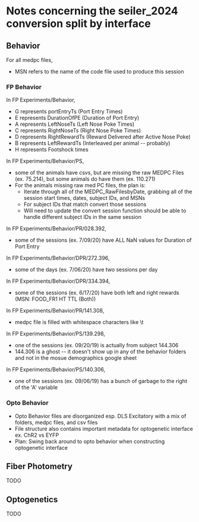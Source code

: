 # Notes concerning the seiler_2024 conversion split by interface

 ## Behavior
 For all medpc files,
 - MSN refers to the name of the code file used to produce this session

### FP Behavior
 In FP Experiments/Behavior,
- G represents portEntryTs (Port Entry Times)
- E represents DurationOfPE (Duration of Port Entry)
- A represents LeftNoseTs (Left Nose Poke Times)
- C represents RightNoseTs (Right Nose Poke Times)
- D represents RightRewardTs (Reward Delivered after Active Nose Poke)
- B represents LeftRewardTs (Interleaved per animal -- probably)
- H represents Footshock times

In FP Experiments/Behavior/PS,
- some of the animals have csvs, but are missing the raw MEDPC Files (ex. 75.214), but some animals do have them (ex. 110.271)
- For the animals missing raw med PC files, the plan is:
    - Iterate through all of the MEDPC_RawFilesbyDate, grabbing all of the session start times, dates, subject IDs, and MSNs
    - For subject IDs that match convert those sessions
    - Will need to update the convert session function should be able to handle different subject IDs in the same session

In FP Experiments/Behavior/PR/028.392,
- some of the sessions (ex. 7/09/20) have ALL NaN values for Duration of Port Entry

In FP Experiments/Behavior/DPR/272.396,
- some of the days (ex. 7/06/20) have two sessions per day

In FP Experiments/Behavior/DPR/334.394,
- some of the sessions (ex. 6/17/20) have both left and right rewards (MSN: FOOD_FR1 HT TTL (Both))

In FP Experiments/Behavior/PR/141.308,
- medpc file is filled with whitespace characters like \t

In FP Experiments/Behavior/PS/139.298,
- one of the sessions (ex. 09/20/19) is actually from subject 144.306
- 144.306 is a ghost -- it doesn't show up in any of the behavior folders and not in the mosue demographics google sheet

In FP Experiments/Behavior/PS/140.306,
- one of the sessions (ex. 09/06/19) has a bunch of garbage to the right of the 'A' variable

### Opto Behavior
- Opto Behavior files are disorganized esp. DLS Excitatory with a mix of folders, medpc files, and csv files
- File structure also contains important metadata for optogenetic interface ex. ChR2 vs EYFP
- Plan: Swing back around to opto behavior when constructing optogenetic interface

## Fiber Photometry
TODO

## Optogenetics
TODO
